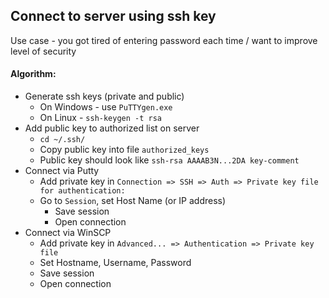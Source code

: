## Connect to server using ssh key
Use case - you got tired of entering password each time / want to improve level of security
#### Algorithm:
* Generate ssh keys (private and public)
    * On Windows - use `PuTTYgen.exe`
    * On Linux - `ssh-keygen -t rsa`
* Add public key to authorized list on server
    * `cd ~/.ssh/`
    * Copy public key into file `authorized_keys`
    * Public key should look like `ssh-rsa AAAAB3N...2DA key-comment`
* Connect via Putty
    * Add private key in `Connection => SSH => Auth => Private key file for authentication:`
    * Go to `Session`, set Host Name (or IP address)
        * Save session
        * Open connection
* Connect via WinSCP
    * Add private key in `Advanced... => Authentication => Private key file`
    * Set Hostname, Username, Password
    * Save session
    * Open connection
